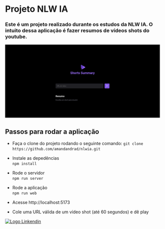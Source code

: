 # Projeto NLW IA

### Este é um projeto realizado durante os estudos da NLW IA. O intuito dessa aplicação é fazer resumos de vídeos shots do youtube.

<img src="./.github/screenchot.png" alt="Imagem da aplicação">

## Passos para rodar a aplicação

- Faça o clone do projeto rodando o seguinte comando:
  `git clone https://github.com/amandandrad/nlwia.git`

- Instale as depedências
  <br> `npm install`

- Rode o servidor
  <br>`npm run server`

- Rode a aplicação
  <br> `npm run web`

- Acesse http://localhost:5173

- Cole uma URL válida de um vídeo shot (até 60 segundos) e dê play

<a href="https://www.linkedin.com/in/amanda-andrade2023/">
  <img src="
            <link rel="stylesheet" href="https://cdn.jsdelivr.net/gh/devicons/devicon@v2.15.1/devicon.min.css" alt="Logo Linkendin" alingn="center" heigth="50" width="60">
</a>
